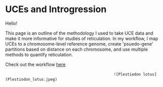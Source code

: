# **UCEs and Introgression**

Hello!

This page is an outline of the methodology I used to take UCE data and make it more informative for studies of reticulation. In my workflow, I map UCEs to a chromosome-level reference genome, create 'psuedo-gene' partitions based on distance on each chromosome, and use multiple methods to quantify reticulation. 

Check out the workflow [here](https://github.com/jomhoff/UCEs-and-Introgression/blob/main/brevirostris-UCE.md)


                                                    ![Plestiodon lotus](Plestiodon_lotus.jpeg)
